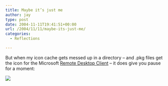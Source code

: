 ```yaml
---
title: Maybe it’s just me
author: jay
type: post
date: 2004-11-11T19:41:51+00:00
url: /2004/11/11/maybe-its-just-me/
categories:
  - Reflections

---
```

But when my icon cache gets messed up in a directory &#8211; and .pkg files get the icon for the Microsoft [Remote Desktop Client][1] &#8211; it does give you pause for a moment:

![][2]

 [1]: //www.microsoft.com/mac/otherproducts/otherproducts.aspx?pid=remotedesktopclient"
 [2]: //people.engr.ncsu.edu/jayoung/eweImages/binarypage/-9ef9a83d188b3f942bcc1448c116f437/preview.jpg"